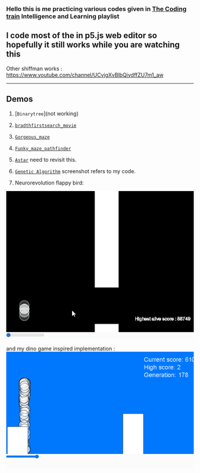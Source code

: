 ### Hello this is me practicing various codes given in [The Coding train](https://www.youtube.com/playlist?list=PLRqwX-V7Uu6YJ3XfHhT2Mm4Y5I99nrIKX) Intelligence and Learning playlist

## I code most of the in p5.js web editor so hopefully it still works while you are watching this

Other shiffman works :
https://www.youtube.com/channel/UCvjgXvBlbQiydffZU7m1_aw
______

## Demos
1. [`Binarytree`](not working)
2. [`bradthfirstsearch_movie`](https://editor.p5js.org/fanbyprinciple/present/hkNkhOYVL)
3. [`Gorgeous_maze`](https://editor.p5js.org/fanbyprinciple/present/BCRsUgTgS)
4. [`Funky_maze_pathfinder`](https://editor.p5js.org/fanbyprinciple/present/z1Giukzjmy)
5. [`Astar`](https://editor.p5js.org/fanbyprinciple/present/JeCz6Oncy)  need to revisit this.
6. [`Genetic Algorithm`](https://github.com/fanbyprinciple/intandlearn/blob/master/youTalkingToMe/Screenshot%20(3).png) screenshot refers to my code.

7. Neurorevolution flappy bird:

![](perfect_geny.gif)

and my dino game inspired implementation :
![](./pangolin_runner/perfection.gif)


